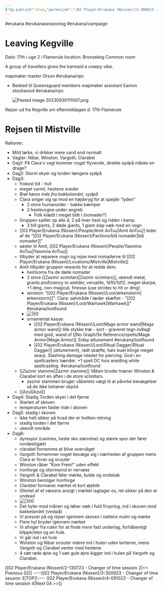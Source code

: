 ```yaml
---
{"dg-publish":true,"permalink":"/02 Player/Erukana (Nissen)/3-300923 - Changer of time session 3/"}
---
```


#erukana #erukanasessionlog #erukana/campaign 

# Leaving Kegville 

Dato: 17th i uge 2 i Flamerule 
location: Bronzekeg Common room 

A group of travellers gives the barmaid a creepy vibe.

mapmaker master Orson #erukana/npc 

- Besked til Queensguard members
	mapmaker assistant Eamon stockwood #erukana/npc 	
	
	![Pasted image 20230930111007.png](/img/user/10%20Attachments/Pasted%20image%2020230930111007.png)

Rejser ud fra Kegville om eftermiddagen d. 17th Flamerule 

# Rejsen til Mistville 

Rationer: 

- Mild tørke, vi drikker mere vand end normalt 
- Vagter: Nibar, Winston, Vargoth, Clarabel 
- Dag1: På Clara's vagt kommer noget flyvende, direkte sydpå måske en drage? 
- Dag2: Storm skyer og torden længere sydpå 
- Dag3: 
	- frokost tid - hvil 
	- meget varmt, hestene sveder 
	- *Brøl høres inde fra bakkelandet, sydpå*
	- Clara sniger sig op mod en højderyg for at spejde "lyden"
		- 2 store humanoider - bakke kæmper 
		- 2 hestevogne under angreb 
			- Folk klædt i meget blåt i (nomader?)
	- Gruppen sadler op alle 4, 2 på hver hest og ridder i kamp.
		- 3 hill giants, 2 døde giants, 1 giant slap væk med en vogn 
	- [[02 Player/Erukana (Nissen)/People/Amit AnTuu\|Amit AnTuu]] leder af de "[[02 Player/Erukana (Nissen)/Factions/blå nomader\|blå nomader]]"
	- søster til Amit, [[02 Player/Erukana (Nissen)/People/Yasmina AnTuu\|Yasmina AnTuu]]
	- tilbyder at reparere vogn og rejse med nomaderne til [[02 Player/Erukana (Nissen)/Locations/Mistville\|Mistville]] 
	- Amit tilbyder gruppen rewards for at redde dem. 
		- heirlooms fra de døde nomader 
		- 2 store [[Zazmir scimitars\|Zazmir scimitars]], ukendt metal, grants proficiency to wielder, versatile, 1d10/1d12, meget skarpe, +1 dmg, non-magical, finesse (use str/dex to hit or dmg)  
		- winston: "[[02 Player/Erukana (Nissen)/Loot/ørkenstorm\|ørkenstorm]]". Clara: sølvtråde i læder skæftet - "[[02 Player/Erukana (Nissen)/Loot/Warhawk\|Warhawk]]" #erukana/lootfound 
		- ![|50](https://cdn.discordapp.com/attachments/992033334353989702/1157677801076441200/image.png?ex=65197af8&is=65182978&hm=1f636d8963909ff0a3359b0930f243a05f9629d6955c4bf63d94c80f58896320&) 
		- ornamental kasse:
			- [[02 Player/Erukana (Nissen)/Loot/Mage armor wand\|Mage armor wand]] lille stykke træ - sort - graveret tegn indlagt med guld, wand of [[No Graph/5e Reference/spells/Mage Armor\|Mage Armor]] 3/day attunement #erukana/lootfound 
			- [[02 Player/Erukana (Nissen)/Loot/Ritual Dagger\|Ritual Dagger]] (attunement), rødt skæfte, halv buet klinge meget skarp. Slashing damage istedet for piercing. God i en spellcasters hænder.  +1 spell DC hvis wielding while spellcasting.  #erukana/lootfound 
	- [[Zazmir stamme\|Zazmir stamme]] Våben broder træner Winston & Clarabel kort en aften i de store scimitars. 
		- zazmir stammen bruger våbenets vægt til at påvirke bevægelser så de ikke behøver skjold. 
	- [[Azul\|Azul]] 
- Dag4: Stadig Torden skyer i det fjerne 
	- Starten af skoven 
	- temperaturen falder inde i skoven
- Dag5: stadig i skoven 
	- ikke helt sikker på hvad der er hvilken retning
	- stadig torden i det fjerne 
	- ukendt område 
- Dag6: 
	- dyrespor (canines, heste sko størrelse) og støvle spor der fører nordøst(gæt)
	- clarabel fornemme at blive overvåget
	- Vargoth fornemmer noget bevæge sig i nærheden af gruppen mens Clara er foran og scouter 
	- Winston råber "Kom Frem!" uden effekt
	- ironforge og stormwind er nervøse 
	- Vargoth & Clarabel føler mørke, kulde og ondskab 
	- Winston beroliger Ironforge 
	- Clarebel formaner mørket et kort øjeblik
	- Glimtet af et væsens ansigt i mørket iagtager os, ret sikker på den er undead 
	- ![|300](https://cdn.discordapp.com/attachments/992033334353989702/1157665117580824617/image.png?ex=65196f28&is=65181da8&hm=9865db48ce22d1e548a8322701265d0becf0a5872d240afbf7fba2f47fc99ce1&)
	- Det hyler mod månen og løber væk i fuld firspring, ind i skoven mod bakkelandet (vestpå)
	- Vi presser på og rejser igennem skoven i nattens mulm og mørke 
	- Flere hyl bryder igennem mørket 
	- Vi afviger fra ruten for at finde mere fast underlag, forhåbenligt klippe/sten og en hule. 
	- Vi går ind i en hule 
	- Winston og Nibar scouter videre ind i hulen uden lanterne, mens Vargoth og Clarabel venter med hestene. 
	- 4 sæt røde øjne og 1 sæt gule øjne kigger ind i hulen på Vargoth og Clarabel. 

[[02 Player/Erukana (Nissen)/2-130723 - Changer of time session 2\|<< Previous 02]] ----[[02 Player/Erukana (Nissen)/3-300923 - Changer of time session 3\|TOP]]---- [[02 Player/Erukana (Nissen)/4-091023 - Changer of time session 4\|Next 04 >>]]